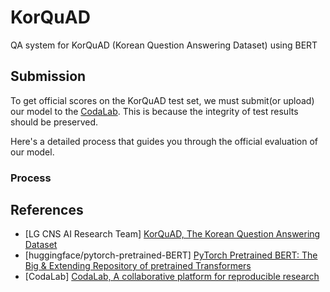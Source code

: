 # KorQuAD
QA system for KorQuAD (Korean Question Answering Dataset) using BERT

## Submission

To get official scores on the KorQuAD test set, we must submit(or upload) our model to the [CodaLab](https://worksheets.codalab.org/). This is because the integrity of test results should be preserved.

Here's a detailed process that guides you through the official evaluation of our model.

### Process

## References
- [LG CNS AI Research Team] [KorQuAD, The Korean Question Answering Dataset](https://korquad.github.io/)
- [huggingface/pytorch-pretrained-BERT] [PyTorch Pretrained BERT: The Big & Extending Repository of pretrained Transformers](https://github.com/huggingface/pytorch-pretrained-BERT)
- [CodaLab] [CodaLab, A collaborative platform for reproducible research](https://worksheets.codalab.org/)